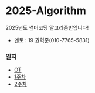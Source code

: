 # 2025-Algorithm
2025년도 썸머코딩 알고리즘반입니다!
- 멘토 : 19 권혁준(010-7765-5831)
### 일지
- [OT](https://github.com/LandvibeDev/2025-Algorithm/blob/main/%EC%9D%BC%EC%A7%80/OT.md)
- [1주차](https://github.com/LandvibeDev/2025-Algorithm/blob/main/%EC%9D%BC%EC%A7%80/1%EC%A3%BC%EC%B0%A8.md)
- [2주차](https://github.com/LandvibeDev/2025-Algorithm/blob/main/%EC%9D%BC%EC%A7%80/2%EC%A3%BC%EC%B0%A8.md)
